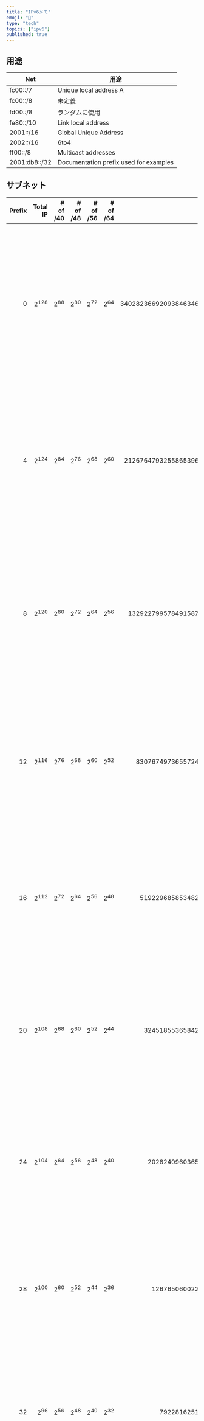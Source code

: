 ```yaml
---
title: "IPv6メモ"
emoji: "💬"
type: "tech"
topics: ["ipv6"]
published: true
---
```


## 用途

| Net           | 用途                                   |
| ---           | ---                                    |
| fc00::/7      | Unique local address A                 |
| fc00::/8      | 未定義                                 |
| fd00::/8      | ランダムに使用                         |
| fe80::/10     | Link local address                     |
| 2001::/16     | Global Unique Address                  |
| 2002::/16     | 6to4                                   |
| ff00::/8      | Multicast addresses                    |
| 2001:db8::/32 | Documentation prefix used for examples |

## サブネット

| Prefix |  Total IP |  # of /40 |  # of /48 |  # of /56 |  # of /64 |                              ローマ数字 |                                                   漢数字 |
|   ---: |      ---: |      ---: |      ---: |      ---: |      ---: |                                    ---: |                                                     ---: |
|      0 | $2^{128}$ |  $2^{88}$ |  $2^{80}$ |  $2^{72}$ |  $2^{64}$ | 340282366920938463463374607431768211456 | 340澗2823溝6692穣938𥝱4634垓6337京4607兆4317億6821万1456 |
|      4 | $2^{124}$ |  $2^{84}$ |  $2^{76}$ |  $2^{68}$ |  $2^{60}$ |  21267647932558653966460912964485513216 |  21澗2676溝4793穣2558𥝱6539垓6646京912兆9644億8551万3216 |
|      8 | $2^{120}$ |  $2^{80}$ |  $2^{72}$ |  $2^{64}$ |  $2^{56}$ |   1329227995784915872903807060280344576 |   1澗3292溝2799穣5784𥝱9158垓7290京3807兆602億8034万4576 |
|     12 | $2^{116}$ |  $2^{76}$ |  $2^{68}$ |  $2^{60}$ |  $2^{52}$ |     83076749736557242056487941267521536 |      830溝7674穣9736𥝱5572垓4205京6487兆9412億6752万1536 |
|     16 | $2^{112}$ |  $2^{72}$ |  $2^{64}$ |  $2^{56}$ |  $2^{48}$ |      5192296858534827628530496329220096 |         51溝9229穣6858𥝱5348垓2762京8530兆4963億2922万96 |
|     20 | $2^{108}$ |  $2^{68}$ |  $2^{60}$ |  $2^{52}$ |  $2^{44}$ |       324518553658426726783156020576256 |        3溝2451穣8553𥝱6584垓2672京6783兆1560億2057万6256 |
|     24 | $2^{104}$ |  $2^{64}$ |  $2^{56}$ |  $2^{48}$ |  $2^{40}$ |        20282409603651670423947251286016 |            2028穣2409𥝱6036垓5167京423兆9472億5128万6016 |
|     28 | $2^{100}$ |  $2^{60}$ |  $2^{52}$ |  $2^{44}$ |  $2^{36}$ |         1267650600228229401496703205376 |             126穣7650𥝱6002垓2822京9401兆4967億320万5376 |
|     32 |  $2^{96}$ |  $2^{56}$ |  $2^{48}$ |  $2^{40}$ |  $2^{32}$ |           79228162514264337593543950336 |               7穣9228𥝱1625垓1426京4337兆5935億4395万336 |
|     36 |  $2^{92}$ |  $2^{52}$ |  $2^{44}$ |  $2^{36}$ |  $2^{28}$ |            4951760157141521099596496896 |                  4951𥝱7601垓5714京1521兆995億9649万6896 |
|     40 |  $2^{88}$ |  $2^{48}$ |  $2^{40}$ |  $2^{32}$ |  $2^{24}$ |             309485009821345068724781056 |                    309𥝱4850垓982京1345兆687億2478万1056 |
|     44 |  $2^{84}$ |  $2^{44}$ |  $2^{36}$ |  $2^{28}$ |  $2^{20}$ |              19342813113834066795298816 |                    19𥝱3428垓1311京3834兆667億9529万8816 |
|     48 |  $2^{80}$ |  $2^{40}$ |  $2^{32}$ |  $2^{24}$ |  $2^{16}$ |               1208925819614629174706176 |                    1𥝱2089垓2581京9614兆6291億7470万6176 |
|     52 |  $2^{76}$ |  $2^{36}$ |  $2^{28}$ |  $2^{20}$ |  $2^{12}$ |                 75557863725914323419136 |                        755垓5786京3725兆9143億2341万9136 |
|     56 |  $2^{72}$ |  $2^{32}$ |  $2^{24}$ |  $2^{16}$ |   $2^{8}$ |                  4722366482869645213696 |                         47垓2236京6482兆8696億4521万3696 |
|     60 |  $2^{68}$ |  $2^{28}$ |  $2^{20}$ |  $2^{12}$ |   $2^{4}$ |                   295147905179352825856 |                          2垓9514京7905兆1793億5282万5856 |
|     64 |  $2^{64}$ |  $2^{24}$ |  $2^{16}$ |   $2^{8}$ |   $2^{0}$ |                    18446744073709551616 |                               1844京6744兆737億955万1616 |
|     68 |  $2^{60}$ |  $2^{20}$ |  $2^{12}$ |   $2^{4}$ |           |                     1152921504606846976 |                               115京2921兆5046億684万6976 |
|     72 |  $2^{56}$ |  $2^{16}$ |   $2^{8}$ |   $2^{0}$ |           |                       72057594037927936 |                                7京2057兆5940億3792万7936 |
|     76 |  $2^{52}$ |  $2^{12}$ |   $2^{4}$ |           |           |                        4503599627370496 |                                    4503兆5996億2737万496 |
|     80 |  $2^{48}$ |   $2^{8}$ |   $2^{0}$ |           |           |                         281474976710656 |                                     281兆4749億7671万656 |
|     84 |  $2^{44}$ |   $2^{4}$ |           |           |           |                          17592186044416 |                                     17兆5921億8604万4416 |
|     88 |  $2^{40}$ |   $2^{0}$ |           |           |           |                           1099511627776 |                                       1兆995億1162万7776 |
|     92 |  $2^{36}$ |           |           |           |           |                             68719476736 |                                          687億1947万6736 |
|     96 |  $2^{32}$ |           |           |           |           |                              4294967296 |                                           42億9496万7296 |
|    100 |  $2^{28}$ |           |           |           |           |                               268435456 |                                            2億6843万5456 |
|    104 |  $2^{24}$ |           |           |           |           |                                16777216 |                                               1677万7216 |
|    108 |  $2^{20}$ |           |           |           |           |                                 1048576 |                                                104万8576 |
|    112 |  $2^{16}$ |           |           |           |           |                                   65536 |                                                  6万5536 |
|    116 |  $2^{12}$ |           |           |           |           |                                    4096 |                                                     4096 |
|    120 |   $2^{8}$ |           |           |           |           |                                     256 |                                                      256 |
|    124 |   $2^{4}$ |           |           |           |           |                                      16 |                                                       16 |
|    128 |   $2^{0}$ |           |           |           |           |                                       1 |                                                        1 |

